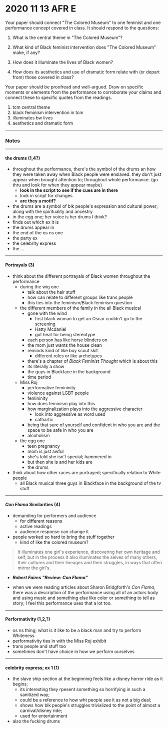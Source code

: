 # 2020 11 13 AFR E
<!--  -->
<!-- 1 in is 25.4mm -->

Your paper should connect "The Colored Museum" to one feminist and one performance concept covered in class. It should respond to the questions:

1. What is the central theme in "The Colored Museum"?

2. What kind of Black feminist intervention does "The Colored Museum" make, if any?

3. How does it illuminate the lives of Black women?

4. How does its aesthetics and use of dramatic form relate with (or depart from) those covered in class?

Your paper should be proofread and well-argued. Draw on specific moments or elements from the performance to corroborate your claims and connect these to specific quotes from the readings.
<!--  -->
<!--  -->
<!--  -->
1. tcm central theme
2. black feminism intervention in tcm
3. illuminates bw lives
4. aesthetics and dramatic form
<!--  -->
<!--  -->
<!--  -->
<!--  -->
<!--  -->
<!--  -->
<!--  -->
<!--  -->
<!--  -->
<!--  -->

---

### Notes

 ---

#### the drums (1,4?)
- throughout the performance, there's the symbol of the drums an how they were taken away when Black people were enslaved. they don't just appear when brought attention to; throughout whole performance. (go thru and look for when they appear maybe)
   - **look in the script to see if the cues are in there**
   - look in script for changes
   - **are they a motif?**
- the drums are a symbol of blk people's expression and cultural power; along with the spirituality and ancestry
- in the egg one; her voice is her drums I think?
 - finds out which ex it is
- the drums appear in
 - the end of the os ns one
 - the party ex
 - the celebrity express
 - the ...

 ---

#### Portrayals (3)
- think about the different portrayals of Black women throughout the performance
  - during the wig one
    - talk about the hair stuff
    - how can relate to different groups like trans people
    - this ties into the feminism/Black feminism question
  - the different members of the family in the all Black musical
    - gone with the wind
      - first black woman to get an Oscar couldn't go to the screening
      - Hatty Mcdaniel
      - got heat for being stereotype
    - each person has like horse blinders on
    - the mom just wants the house clean
    - reminds kind of like boy scout skit
      - different roles or like archetypes
    - there's a chapter of *Black Feminist Thought* which is about this
    - its literally a show
    - the guys in Blackface in the background
    - time period
  - Miss Roj
    - performative femininity
    - violence against LGBT people
    - femininity
    - how does feminism play into this
    - how marginalization plays into the aggressive character
      - look into aggressive as word used
      - cathartic
    - being that sure of yourself and confident in who you are and the space to be safe in who you are
    - alcoholism
  - the egg one
    - teen pregnancy
    - mom is just awful
    - she's told she isn't special; hammered in
    - but then she is and her kids are
    - the drums
- think about how other races are portrayed; specifically relation to White people
  - all Black musical three guys in Blackface in the background of the tv stuff

 ---

#### *Con Flama* Similarities (4)
- demanding for performers and audience
  - for different reasons
  - active readings
  - audience response can change it
- people worked so hard to bring the stuff together
  - kind of like the colored museum?
>  It illuminates one girl's experience, discovering her own heritage and self, but in the process it also illuminates the selves of many others, their cultures and their lineages and their struggles, in ways that often mirror the girl's.
- ***Robert Faires "Review: *Con Flama*"***

 - when we were reading articles about Sharon Bridgforth's *Con Flama*, there was a description of the performance using all of an actors body and using music and something else like color or something to tell as story; I feel this performance uses that a lot too.

 ---

#### Performativity (1,2,?)
- os ns thing; what is it like to be a black man and try to perform Whiteness
- performativity ties in with the Miss Roj exhibit
- trans people and stuff too
- sometimes don't have choice in how we perform ourselves
<!--  -->

---

<!--  -->
#### celebrity express; ex 1 (1)
- the slave ship section at the beginning feels like a disney horror ride as it begins;
  - its interesting they rpesent something so horrifying in such a sanitized way;
  - could be a reference to how wht people see it as not a big deal;
  - shows how blk people's struggles trivialized to the point of almost a carnival/disney ride;
  - used for entertainment
- also the fucking drums
<!--  -->
<!--  -->
<!--  -->
<!--  -->
<!--  -->
<!--
**Abbreviation Key**
---
**Feminism Words**
aa = African American
poc = People of Color
jc = Jim Crow
Black = Black
fem = feminism
bf = Black Feminism
blk = Black
fem = feminist / feminism
bf = Black feminism
wht = White
---
**Grammar**
didnt = didn't
wasnt = wasn't
couldnt = couldn't
wouldnt = wouldn't
im = I'm
i = I
weve = we've
ive = I've
---
**Works**
con flama = *Con Flama*
cf = *Con Flama*
bft = *Black Feminist Thought*
tcm = "The Colored Museum"
---
**People**
sb = Sharon Bridgforth
lc = Laurie Carlos
lp = Lourdes Pérez
jj = Joni Jones
---
**Places**
u.s  = Unites States
---
**Normal/Misc Words**
btwn = between
u = you
qsn = question
ch. = Chapter
-->
